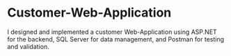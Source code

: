# Customer-Web-Application
I designed and implemented a customer Web-Application using ASP.NET for the backend, SQL Server for data management, and Postman for testing and validation.
